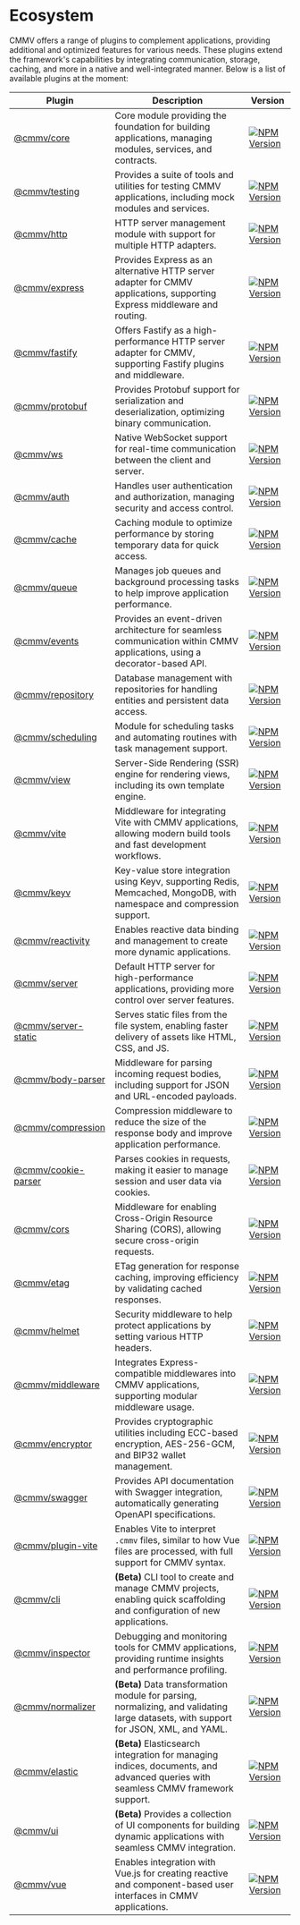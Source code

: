 # Ecosystem

CMMV offers a range of plugins to complement applications, providing additional and optimized features for various needs. These plugins extend the framework's capabilities by integrating communication, storage, caching, and more in a native and well-integrated manner. Below is a list of available plugins at the moment:

| Plugin                 | Description                                                                                       | Version                                                                                           |
|------------------------|---------------------------------------------------------------------------------------------------|---------------------------------------------------------------------------------------------------|
| [@cmmv/core](https://github.com/andrehrferreira/cmmv/tree/main/packages/core)             | Core module providing the foundation for building applications, managing modules, services, and contracts. | <a href="https://www.npmjs.com/package/@cmmv/core"><img src="https://img.shields.io/npm/v/@cmmv/core.svg" alt="NPM Version" /></a> |
| [@cmmv/testing](https://github.com/andrehrferreira/cmmv/tree/main/packages/testing)        | Provides a suite of tools and utilities for testing CMMV applications, including mock modules and services. | <a href="https://www.npmjs.com/package/@cmmv/testing"><img src="https://img.shields.io/npm/v/@cmmv/testing.svg" alt="NPM Version" /></a> |
| [@cmmv/http](https://github.com/andrehrferreira/cmmv/tree/main/packages/http)            | HTTP server management module with support for multiple HTTP adapters. | <a href="https://www.npmjs.com/package/@cmmv/http"><img src="https://img.shields.io/npm/v/@cmmv/http.svg" alt="NPM Version" /></a> |
| [@cmmv/express](https://github.com/andrehrferreira/cmmv/tree/main/packages/express)         | Provides Express as an alternative HTTP server adapter for CMMV applications, supporting Express middleware and routing. | <a href="https://www.npmjs.com/package/@cmmv/express"><img src="https://img.shields.io/npm/v/@cmmv/express.svg" alt="NPM Version" /></a> |
| [@cmmv/fastify](https://github.com/andrehrferreira/cmmv/tree/main/packages/fastify)         | Offers Fastify as a high-performance HTTP server adapter for CMMV, supporting Fastify plugins and middleware. | <a href="https://www.npmjs.com/package/@cmmv/fastify"><img src="https://img.shields.io/npm/v/@cmmv/fastify.svg" alt="NPM Version" /></a> |
| [@cmmv/protobuf](https://github.com/andrehrferreira/cmmv/tree/main/packages/protobuf)         | Provides Protobuf support for serialization and deserialization, optimizing binary communication.  | <a href="https://www.npmjs.com/package/@cmmv/protobuf"><img src="https://img.shields.io/npm/v/@cmmv/protobuf.svg" alt="NPM Version" /></a> |
| [@cmmv/ws](https://github.com/andrehrferreira/cmmv/tree/main/packages/ws)               | Native WebSocket support for real-time communication between the client and server.               | <a href="https://www.npmjs.com/package/@cmmv/ws"><img src="https://img.shields.io/npm/v/@cmmv/ws.svg" alt="NPM Version" /></a> |
| [@cmmv/auth](https://github.com/andrehrferreira/cmmv/tree/main/packages/auth)             | Handles user authentication and authorization, managing security and access control.              | <a href="https://www.npmjs.com/package/@cmmv/auth"><img src="https://img.shields.io/npm/v/@cmmv/auth.svg" alt="NPM Version" /></a> |
| [@cmmv/cache](https://github.com/andrehrferreira/cmmv/tree/main/packages/cache)            | Caching module to optimize performance by storing temporary data for quick access.                | <a href="https://www.npmjs.com/package/@cmmv/cache"><img src="https://img.shields.io/npm/v/@cmmv/cache.svg" alt="NPM Version" /></a> |
| [@cmmv/queue](https://github.com/andrehrferreira/cmmv-queue)            | Manages job queues and background processing tasks to help improve application performance.        | <a href="https://www.npmjs.com/package/@cmmv/queue"><img src="https://img.shields.io/npm/v/@cmmv/queue.svg" alt="NPM Version" /></a> |
| [@cmmv/events](https://github.com/andrehrferreira/cmmv-events)         | Provides an event-driven architecture for seamless communication within CMMV applications, using a decorator-based API. | <a href="https://www.npmjs.com/package/@cmmv/events"><img src="https://img.shields.io/npm/v/@cmmv/events.svg" alt="NPM Version" /></a> |
| [@cmmv/repository](https://github.com/andrehrferreira/cmmv/tree/main/packages/repository)       | Database management with repositories for handling entities and persistent data access.           | <a href="https://www.npmjs.com/package/@cmmv/repository"><img src="https://img.shields.io/npm/v/@cmmv/repository.svg" alt="NPM Version" /></a> |
| [@cmmv/scheduling](https://github.com/andrehrferreira/cmmv/tree/main/packages/scheduling)       | Module for scheduling tasks and automating routines with task management support.                 | <a href="https://www.npmjs.com/package/@cmmv/scheduling"><img src="https://img.shields.io/npm/v/@cmmv/scheduling.svg" alt="NPM Version" /></a> |
| [@cmmv/view](https://github.com/andrehrferreira/cmmv/tree/main/packages/view)             | Server-Side Rendering (SSR) engine for rendering views, including its own template engine.         | <a href="https://www.npmjs.com/package/@cmmv/view"><img src="https://img.shields.io/npm/v/@cmmv/view.svg" alt="NPM Version" /></a> |
| [@cmmv/vite](https://github.com/andrehrferreira/cmmv/tree/main/packages/vite)             | Middleware for integrating Vite with CMMV applications, allowing modern build tools and fast development workflows. | <a href="https://www.npmjs.com/package/@cmmv/vite"><img src="https://img.shields.io/npm/v/@cmmv/vite.svg" alt="NPM Version" /></a> |
| [@cmmv/keyv](https://github.com/andrehrferreira/cmmv/tree/main/packages/keyv)          | Key-value store integration using Keyv, supporting Redis, Memcached, MongoDB, with namespace and compression support. | <a href="https://www.npmjs.com/package/@cmmv/keyv"><img src="https://img.shields.io/npm/v/@cmmv/keyv.svg" alt="NPM Version" /></a> |
| [@cmmv/reactivity](https://github.com/andrehrferreira/cmmv-reactivity)       | Enables reactive data binding and management to create more dynamic applications.                 | <a href="https://www.npmjs.com/package/@cmmv/reactivity"><img src="https://img.shields.io/npm/v/@cmmv/reactivity.svg" alt="NPM Version" /></a> |
| [@cmmv/server](https://github.com/andrehrferreira/cmmv-server/tree/main/packages/server)           | Default HTTP server for high-performance applications, providing more control over server features. | <a href="https://www.npmjs.com/package/@cmmv/server"><img src="https://img.shields.io/npm/v/@cmmv/server.svg" alt="NPM Version" /></a> |
| [@cmmv/server-static](https://github.com/andrehrferreira/cmmv-server/tree/main/packages/server-static)    | Serves static files from the file system, enabling faster delivery of assets like HTML, CSS, and JS. | <a href="https://www.npmjs.com/package/@cmmv/server-static"><img src="https://img.shields.io/npm/v/@cmmv/server-static.svg" alt="NPM Version" /></a> |
| [@cmmv/body-parser](https://github.com/andrehrferreira/cmmv-server/tree/main/packages/body-parser)      | Middleware for parsing incoming request bodies, including support for JSON and URL-encoded payloads. | <a href="https://www.npmjs.com/package/@cmmv/body-parser"><img src="https://img.shields.io/npm/v/@cmmv/body-parser.svg" alt="NPM Version" /></a> |
| [@cmmv/compression](https://github.com/andrehrferreira/cmmv-server/tree/main/packages/compression)      | Compression middleware to reduce the size of the response body and improve application performance. | <a href="https://www.npmjs.com/package/@cmmv/compression"><img src="https://img.shields.io/npm/v/@cmmv/compression.svg" alt="NPM Version" /></a> |
| [@cmmv/cookie-parser](https://github.com/andrehrferreira/cmmv-server/tree/main/packages/cookie-parser)    | Parses cookies in requests, making it easier to manage session and user data via cookies.         | <a href="https://www.npmjs.com/package/@cmmv/cookie-parser"><img src="https://img.shields.io/npm/v/@cmmv/cookie-parser.svg" alt="NPM Version" /></a> |
| [@cmmv/cors](https://github.com/andrehrferreira/cmmv-server/tree/main/packages/cors)             | Middleware for enabling Cross-Origin Resource Sharing (CORS), allowing secure cross-origin requests. | <a href="https://www.npmjs.com/package/@cmmv/cors"><img src="https://img.shields.io/npm/v/@cmmv/cors.svg" alt="NPM Version" /></a> |
| [@cmmv/etag](https://github.com/andrehrferreira/cmmv-server/tree/main/packages/etag)             | ETag generation for response caching, improving efficiency by validating cached responses.        | <a href="https://www.npmjs.com/package/@cmmv/etag"><img src="https://img.shields.io/npm/v/@cmmv/etag.svg" alt="NPM Version" /></a> |
| [@cmmv/helmet](https://github.com/andrehrferreira/cmmv-server/tree/main/packages/helmet)           | Security middleware to help protect applications by setting various HTTP headers.                 | <a href="https://www.npmjs.com/package/@cmmv/helmet"><img src="https://img.shields.io/npm/v/@cmmv/helmet.svg" alt="NPM Version" /></a> |
| [@cmmv/middleware](https://github.com/andrehrferreira/cmmv-middleware)    | Integrates Express-compatible middlewares into CMMV applications, supporting modular middleware usage. | <a href="https://www.npmjs.com/package/@cmmv/middleware"><img src="https://img.shields.io/npm/v/@cmmv/middleware.svg" alt="NPM Version" /></a> |
| [@cmmv/encryptor](https://github.com/andrehrferreira/cmmv-encryptor)      | Provides cryptographic utilities including ECC-based encryption, AES-256-GCM, and BIP32 wallet management. | <a href="https://www.npmjs.com/package/@cmmv/encryptor"><img src="https://img.shields.io/npm/v/@cmmv/encryptor.svg" alt="NPM Version" /></a> |
| [@cmmv/swagger](https://github.com/andrehrferreira/cmmv-swagger)          | Provides API documentation with Swagger integration, automatically generating OpenAPI specifications. | <a href="https://www.npmjs.com/package/@cmmv/swagger"><img src="https://img.shields.io/npm/v/@cmmv/swagger.svg" alt="NPM Version" /></a> |
| [@cmmv/plugin-vite](https://github.com/andrehrferreira/vite-plugin-cmmv)          | Enables Vite to interpret ``.cmmv`` files, similar to how Vue files are processed, with full support for CMMV syntax. | <a href="https://www.npmjs.com/package/@cmmv/plugin-vite"><img src="https://img.shields.io/npm/v/@cmmv/plugin-vite.svg" alt="NPM Version" /></a> |
| [@cmmv/cli](https://github.com/andrehrferreira/cmmv-cli)                               | **(Beta)** CLI tool to create and manage CMMV projects, enabling quick scaffolding and configuration of new applications. | <a href="https://www.npmjs.com/package/@cmmv/cli"><img src="https://img.shields.io/npm/v/@cmmv/cli.svg" alt="NPM Version" /></a> |
| [@cmmv/inspector](https://github.com/andrehrferreira/cmmv-inspector)    | Debugging and monitoring tools for CMMV applications, providing runtime insights and performance profiling. | <a href="https://www.npmjs.com/package/@cmmv/inspector"><img src="https://img.shields.io/npm/v/@cmmv/inspector.svg" alt="NPM Version" /></a> |
| [@cmmv/normalizer](https://github.com/andrehrferreira/cmmv-normalizer) | **(Beta)** Data transformation module for parsing, normalizing, and validating large datasets, with support for JSON, XML, and YAML. | <a href="https://www.npmjs.com/package/@cmmv/normalizer"><img src="https://img.shields.io/npm/v/@cmmv/normalizer.svg" alt="NPM Version" /></a> |
| [@cmmv/elastic](https://github.com/andrehrferreira/cmmv-elastic)         | **(Beta)** Elasticsearch integration for managing indices, documents, and advanced queries with seamless CMMV framework support. | <a href="https://www.npmjs.com/package/@cmmv/elastic"><img src="https://img.shields.io/npm/v/@cmmv/elastic.svg" alt="NPM Version" /></a> |
| [@cmmv/ui](https://github.com/andrehrferreira/cmmv-ui)                  | **(Beta)** Provides a collection of UI components for building dynamic applications with seamless CMMV integration. | <a href="https://www.npmjs.com/package/@cmmv/ui"><img src="https://img.shields.io/npm/v/@cmmv/ui.svg" alt="NPM Version" /></a> |
| [@cmmv/vue](https://github.com/andrehrferreira/cmmv-vue)               | Enables integration with Vue.js for creating reactive and component-based user interfaces in CMMV applications.         | <a href="https://www.npmjs.com/package/@cmmv/vue"><img src="https://img.shields.io/npm/v/@cmmv/vue.svg" alt="NPM Version" /></a> |


